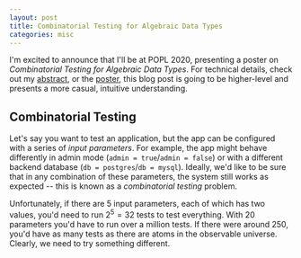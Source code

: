 ```yaml
---
layout: post
title: Combinatorial Testing for Algebraic Data Types
categories: misc
---
```

I'm excited to announce that I'll be at POPL 2020, presenting a poster on *Combinatorial Testing for
Algebraic Data Types*. For technical details, check out my [abstract](), or the [poster](), this
blog post is going to be higher-level and presents a more casual, intuitive understanding.

## Combinatorial Testing
Let's say you want to test an application, but the app can be configured with a series of *input
parameters*. For example, the app might behave differently in admin mode
(`admin = true`/`admin = false`) or with a different backend database (`db = postgres`/`db =
mysql`). Ideally, we'd like to be sure that in any combination of these parameters, the system still
works as expected -- this is known as a *combinatorial testing* problem.

Unfortunately, if there are 5 input parameters, each of which has two values, you'd need to run
$2^5 = 32$ tests to test everything. With 20 parameters you'd have to run over a million tests. If
there were around 250, you'd have as many tests as there are atoms in the observable universe.
Clearly, we need to try something different.
